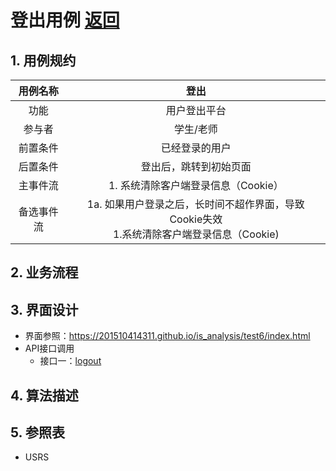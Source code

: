 ﻿# 登出用例 [返回](./REDEME.md)
## 1. 用例规约
|用例名称|登出|
|:-:|:-:|
|功能|用户登出平台|
|参与者|学生/老师|
|前置条件|已经登录的用户|
|后置条件|登出后，跳转到初始页面|
|主事件流|1. 系统清除客户端登录信息（Cookie）|
|备选事件流|1a. 如果用户登录之后，长时间不超作界面，导致Cookie失效<br>1.系统清除客户端登录信息（Cookie)|
## 2. 业务流程

## 3. 界面设计

 - 界面参照：https://201510414311.github.io/is_analysis/test6/index.html
 - API接口调用
    - 接口一：[logout][1]
## 4. 算法描述

## 5. 参照表
- USRS

  [1]: https://201510414311.github.io/is_analysis/test6/logout.md